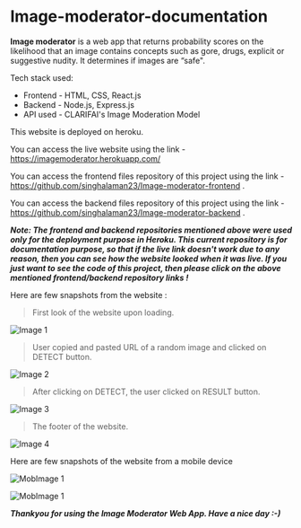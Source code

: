 # Image-moderator-documentation
**Image moderator** is a web app that returns probability scores on the likelihood that an image contains concepts such as gore, drugs, explicit or suggestive nudity. It determines if images are “safe".

Tech stack used:
- Frontend - HTML, CSS, React.js
- Backend - Node.js, Express.js
- API used - CLARIFAI's Image Moderation Model

This website is deployed on heroku. 

You can access the live website using the link - https://imagemoderator.herokuapp.com/

You can access the frontend files repository of this project using the link - https://github.com/singhalaman23/Image-moderator-frontend .

You can access the backend files repository of this project using the link - https://github.com/singhalaman23/Image-moderator-backend .

***Note: The frontend and backend repositories mentioned above were used only for the deployment purpose in Heroku. This current repository is for documentation purpose, so that if the live link doesn't work due to any reason, then you can see how the website looked when it was live.
If you just want to see the code of this project, then please click on the above mentioned frontend/backend repository links !***

Here are few snapshots from the website : 

>First look of the website upon loading.

![Image 1](https://github.com/singhalaman23/Image-moderator-documentation/blob/main/ImageModIMG1.png?raw=true)

>User copied and pasted URL of a random image and clicked on DETECT button.

![Image 2](https://github.com/singhalaman23/Image-moderator-documentation/blob/main/ImageModIMG2.png?raw=true)

>After clicking on DETECT, the user clicked on RESULT button.

![Image 3](https://github.com/singhalaman23/Image-moderator-documentation/blob/main/ImageModIMG3.png?raw=true)

>The footer of the website.

![Image 4](https://github.com/singhalaman23/Image-moderator-documentation/blob/main/ImageModIMG4.png?raw=true)


Here are few snapshots of the website from a mobile device

![MobImage 1](https://github.com/singhalaman23/Image-moderator-documentation/blob/main/MobileImageModIMG1.png?raw=true)

![MobImage 1](https://github.com/singhalaman23/Image-moderator-documentation/blob/main/MobileImageModIMG2.png?raw=true)

***Thankyou for using the Image Moderator Web App.
Have a nice day :-)***



